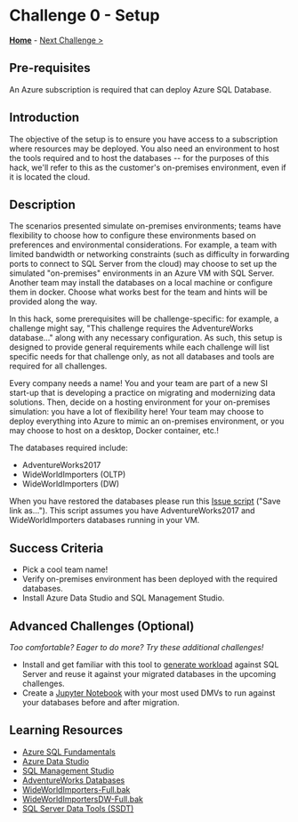 # Challenge 0 - Setup

**[Home](../README.md)** - [Next Challenge >](./Challenge01.md)

## Pre-requisites 

An Azure subscription is required that can deploy Azure SQL Database.

## Introduction

The objective of the setup is to ensure you have access to a subscription where resources may be deployed. You also need an environment to host the tools required and to host the databases -- for the purposes of this hack, we'll refer to this as the customer's on-premises environment, even if it is located the cloud.

## Description

The scenarios presented simulate on-premises environments; teams have flexibility to choose how to configure these environments based on preferences and environmental considerations.  For example, a team with limited bandwidth or networking constraints (such as difficulty in forwarding ports to connect to SQL Server from the cloud) may choose to set up the simulated "on-premises" environments in an Azure VM with SQL Server. Another team may install the databases on a local machine or configure them in docker. Choose what works best for the team and hints will be provided along the way.

In this hack, some prerequisites will be challenge-specific: for example, a challenge might say, "This challenge requires the AdventureWorks database..." along with any necessary configuration. As such, this setup is designed to provide general requirements while each challenge will list specific needs for that challenge only, as not all databases and tools are required for all challenges.

Every company needs a name! You and your team are part of a new SI start-up that is developing a practice on migrating and modernizing data solutions. Then, decide on a hosting environment for your on-premises simulation: you have a lot of flexibility here! Your team may choose to deploy everything into Azure to mimic an on-premises environment, or you may choose to host on a desktop, Docker container, etc.! 

The databases required include:
* AdventureWorks2017
* WideWorldImporters (OLTP)
* WideWorldImporters (DW)

When you have restored the databases please run this [Issue script](./Resources/cdb_query.sql) ("Save link as..."). This script assumes you have AdventureWorks2017 and WideWorldImporters databases running in your VM.

## Success Criteria

* Pick a cool team name!  
* Verify on-premises environment has been deployed with the required databases.
* Install Azure Data Studio and SQL Management Studio.


## Advanced Challenges (Optional)

*Too comfortable?  Eager to do more?  Try these additional challenges!*

* Install and get familiar with this tool to [generate workload](https://geohernandez.net/generating-a-workload-for-sql-server/) against SQL Server and reuse it against your migrated databases in the upcoming challenges.
* Create a [Jupyter Notebook](https://docs.microsoft.com/en-us/sql/azure-data-studio/notebooks/notebooks-guidance?view=sql-server-ver15) with your most used DMVs to run against your databases before and after migration. 

## Learning Resources

* [Azure SQL Fundamentals](https://aka.ms/azuresqlfundamentals)
* [Azure Data Studio](https://docs.microsoft.com/en-us/sql/azure-data-studio/download-azure-data-studio?view=sql-server-ver15)
* [SQL Management Studio](https://docs.microsoft.com/en-us/sql/ssms/download-sql-server-management-studio-ssms?view=sql-server-ver15)
* [AdventureWorks Databases](https://docs.microsoft.com/en-us/sql/samples/adventureworks-install-configure?view=sql-server-ver15&tabs=ssms)
* [WideWorldImporters-Full.bak](https://github.com/Microsoft/sql-server-samples/releases/tag/wide-world-importers-v1.0)
* [WideWorldImportersDW-Full.bak](https://github.com/Microsoft/sql-server-samples/releases/tag/wide-world-importers-v1.0)
* [SQL Server Data Tools (SSDT)](https://docs.microsoft.com/en-us/sql/ssdt/download-sql-server-data-tools-ssdt?view=sql-server-ver15)

